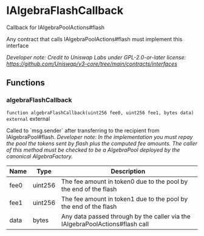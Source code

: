 

# IAlgebraFlashCallback


Callback for IAlgebraPoolActions#flash

Any contract that calls IAlgebraPoolActions#flash must implement this interface

*Developer note: Credit to Uniswap Labs under GPL-2.0-or-later license:
https://github.com/Uniswap/v3-core/tree/main/contracts/interfaces*




## Functions
### algebraFlashCallback


`function algebraFlashCallback(uint256 fee0, uint256 fee1, bytes data) external`  external

Called to &#x60;msg.sender&#x60; after transferring to the recipient from IAlgebraPool#flash.
*Developer note: In the implementation you must repay the pool the tokens sent by flash plus the computed fee amounts.
The caller of this method must be checked to be a AlgebraPool deployed by the canonical AlgebraFactory.*



| Name | Type | Description |
| ---- | ---- | ----------- |
| fee0 | uint256 | The fee amount in token0 due to the pool by the end of the flash |
| fee1 | uint256 | The fee amount in token1 due to the pool by the end of the flash |
| data | bytes | Any data passed through by the caller via the IAlgebraPoolActions#flash call |





